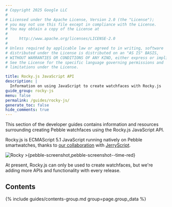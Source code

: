 ```yaml
---
# Copyright 2025 Google LLC
#
# Licensed under the Apache License, Version 2.0 (the "License");
# you may not use this file except in compliance with the License.
# You may obtain a copy of the License at
#
#     http://www.apache.org/licenses/LICENSE-2.0
#
# Unless required by applicable law or agreed to in writing, software
# distributed under the License is distributed on an "AS IS" BASIS,
# WITHOUT WARRANTIES OR CONDITIONS OF ANY KIND, either express or implied.
# See the License for the specific language governing permissions and
# limitations under the License.

title: Rocky.js JavaScript API
description: |
  Information on using JavaScript to create watchfaces with Rocky.js
guide_group: rocky-js
menu: false
permalink: /guides/rocky-js/
generate_toc: false
hide_comments: true
---
```


This section of the developer guides contains information and resources
surrounding creating Pebble watchfaces using the Rocky.js JavaScript API.

Rocky.js is ECMAScript 5.1 JavaScript running natively on Pebble smartwatches,
thanks to
[our collaboration](https://github.com/Samsung/jerryscript/wiki/JerryScriptWorkshopApril2016)
with [JerryScript](https://github.com/pebble/jerryscript).

![Rocky >{pebble-screenshot,pebble-screenshot--time-red}](/images/blog/2016-08-16-jotw.png)

At present, Rocky.js can only be used to create watchfaces, but we're adding
more APIs and functionality with every release.


## Contents

{% include guides/contents-group.md group=page.group_data %}
